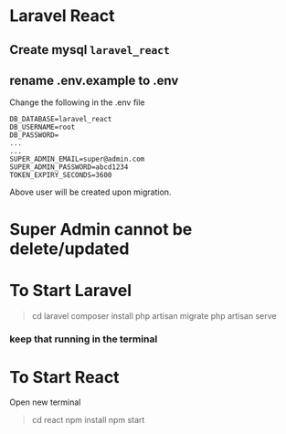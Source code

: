 # Laravel React

## Create mysql `laravel_react`

## rename .env.example to .env
Change the following in the .env file
```
DB_DATABASE=laravel_react
DB_USERNAME=root
DB_PASSWORD=
...
...
SUPER_ADMIN_EMAIL=super@admin.com
SUPER_ADMIN_PASSWORD=abcd1234
TOKEN_EXPIRY_SECONDS=3600
```
Above user will be created upon migration.
# Super Admin cannot be delete/updated

# To Start Laravel
> cd laravel
> composer install
> php artisan migrate
> php artisan serve
### keep that running in the terminal

# To Start React
Open new terminal
> cd react
> npm install
> npm start